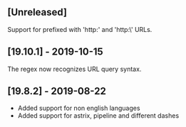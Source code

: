 ## [Unreleased]
Support for prefixed with 'http:' and 'http:\\' URLs.

## [19.10.1] - 2019-10-15
The regex now recognizes URL query syntax.
  
## [19.8.2] - 2019-08-22
  - Added support for non english languages
  - Added support for astrix, pipeline and different dashes
